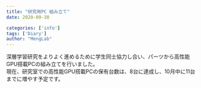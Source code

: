 ```yaml
---
title: "研究用PC 組み立て"
date: 2020-09-30

categories: ['info']
tags: ['Diary']
author: "MengLab"
---
```

深層学習研究をよりよく進めるために学生同士協力し合い、パーツから高性能GPU搭載PCの組み立てを行いました。  
現在、研究室での高性能GPU搭載PCの保有台数は、8台に達成し、10月中に11台までに増やす予定です。
